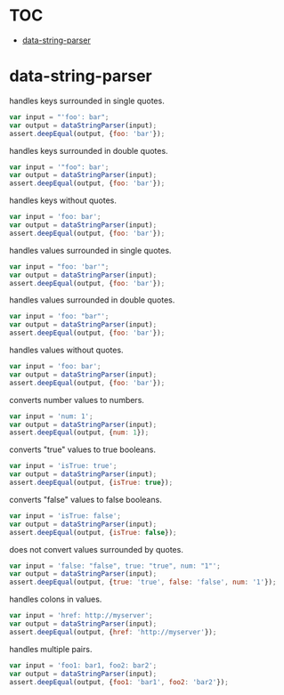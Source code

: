 # TOC
   - [data-string-parser](#data-string-parser)
<a name=""></a>
 
<a name="data-string-parser"></a>
# data-string-parser
handles keys surrounded in single quotes.

```js
var input = "'foo': bar";
var output = dataStringParser(input);
assert.deepEqual(output, {foo: 'bar'});
```

handles keys surrounded in double quotes.

```js
var input = '"foo": bar';
var output = dataStringParser(input);
assert.deepEqual(output, {foo: 'bar'});
```

handles keys without quotes.

```js
var input = 'foo: bar';
var output = dataStringParser(input);
assert.deepEqual(output, {foo: 'bar'});
```

handles values surrounded in single quotes.

```js
var input = "foo: 'bar'";
var output = dataStringParser(input);
assert.deepEqual(output, {foo: 'bar'});
```

handles values surrounded in double quotes.

```js
var input = 'foo: "bar"';
var output = dataStringParser(input);
assert.deepEqual(output, {foo: 'bar'});
```

handles values without quotes.

```js
var input = 'foo: bar';
var output = dataStringParser(input);
assert.deepEqual(output, {foo: 'bar'});
```

converts number values to numbers.

```js
var input = 'num: 1';
var output = dataStringParser(input);
assert.deepEqual(output, {num: 1});
```

converts "true" values to true booleans.

```js
var input = 'isTrue: true';
var output = dataStringParser(input);
assert.deepEqual(output, {isTrue: true});
```

converts "false" values to false booleans.

```js
var input = 'isTrue: false';
var output = dataStringParser(input);
assert.deepEqual(output, {isTrue: false});
```

does not convert values surrounded by quotes.

```js
var input = 'false: "false", true: "true", num: "1"';
var output = dataStringParser(input);
assert.deepEqual(output, {true: 'true', false: 'false', num: '1'});
```

handles colons in values.

```js
var input = 'href: http://myserver';
var output = dataStringParser(input);
assert.deepEqual(output, {href: 'http://myserver'});
```

handles multiple pairs.

```js
var input = 'foo1: bar1, foo2: bar2';
var output = dataStringParser(input);
assert.deepEqual(output, {foo1: 'bar1', foo2: 'bar2'});
```

